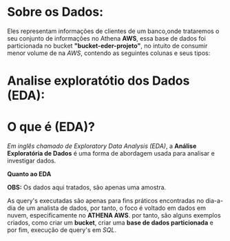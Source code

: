 # Sobre os Dados:
Eles representam informações de clientes de um banco,onde trataremos o seu conjunto de informações no Athena **AWS**,
essa base de dados foi particionada no bucket **"bucket-eder-projeto"**, no intuito de consumir menor volume de na *AWS*,
contendo as seguintes colunas e seus tipos:

# **Analise exploratótio dos Dados (EDA):**
# O que é (EDA)?
*Em inglês chamado de Exploratory Data Analysis (EDA)*, a **Análise Exploratória de Dados** é uma forma de abordagem usada para analisar e investigar dados.

**Quanto ao EDA**

**OBS:** Os dados aqui tratados, são apenas uma amostra.

As query's executadas são apenas para fins práticos encontradas no dia-a-dia de um analista de dados, por tanto, o foco é voltado em dados em nuvem, especificamente no **ATHENA AWS**.
por tanto, são alguns exemplos criados, como criar um **bucket**, criar uma **base de dados particionada** e por fim, execução de query's em *SQL*.
